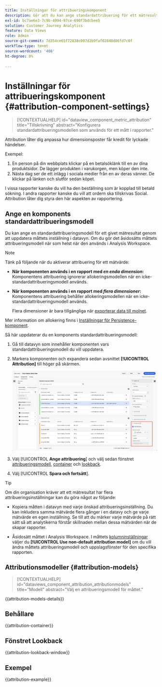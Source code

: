 ```yaml
---
title: Inställningar för attribueringskomponent
description: Gör att du kan ange standardattribuering för ett mätresultat.
exl-id: bc7ae6e3-7c9b-4994-97ce-690f3bdcbee5
solution: Customer Journey Analytics
feature: Data Views
role: Admin
source-git-commit: 7d354ce65f72838c007d2b9faf02848d86fd7c0f
workflow-type: tm+mt
source-wordcount: '408'
ht-degree: 0%

---
```


# Inställningar för attribueringskomponent {#attribution-component-settings}

<!-- markdownlint-disable MD034 -->

>[!CONTEXTUALHELP]
>id="dataview_component_metric_attribution"
>title="Tillskrivning"
>abstract="Konfigurera standardattribueringsmodellen som används för ett mått i rapporter."

<!-- markdownlint-enable MD034 -->


Attribution låter dig anpassa hur dimensionsposter får kredit för lyckade händelser.

Exempel:

1. En person på din webbplats klickar på en betalsöklänk till en av dina produktsidor. De lägger produkten i varukorgen, men köper den inte.
2. Nästa dag ser de ett inlägg i sociala medier från en av deras vänner. De klickar på länken och slutför sedan köpet.

I vissa rapporter kanske du vill ha den beställning som är kopplad till betald sökning. I andra rapporter kanske du vill att ordern ska tillskrivas Social. Attribution låter dig styra den här aspekten av rapportering.

## Ange en komponents standardattribueringsmodell

Du kan ange en standardattribueringsmodell för ett givet mätresultat genom att uppdatera måttets inställning i datavyn. Om du gör det åsidosätts måttets attribueringsmodell när som helst när den används i Analysis Workspace.

>[!NOTE]
>
>Tänk på följande när du aktiverar attribuering för ett mätvärde:
>
>* **När komponenten används i en rapport med *en enda dimension*:** Komponentens attribuering ignorerar allokeringsmodellen när en icke-standardattribueringsmodell används.
>
>* **När komponenten används i en rapport med *flera dimensioner*:** Komponentens attribuering behåller allokeringsmodellen när en icke-standardattribueringsmodell används.
>
>   Flera dimensioner är bara tillgängliga när [exporterar data till molnet](/help/analysis-workspace/export/export-cloud.md).
>
> Mer information om allokering finns i [Inställningar för Persistence-komponent](/help/data-views/component-settings/persistence.md).

Så här uppdaterar du en komponents standardattribueringsmodell:

1. Gå till datavyn som innehåller komponenten vars standardattribueringsmodell du vill uppdatera.

1. Markera komponenten och expandera sedan avsnittet **[!UICONTROL Attribution]** till höger på skärmen.

   ![Fönstret Datavyer där attributalternativet Ange markeras &#x200B;](../assets/attribution-settings.png)

1. Välj [!UICONTROL **Ange attribuering**] och välj sedan fönstret [attribueringsmodell](#attribution-models), [container](#container) och [lookback](#lookback-window).



1. Välj [!UICONTROL **Spara och fortsätt**].

>[!TIP]
>
>Om din organisation kräver att ett mätresultat har flera attribueringsinställningar kan du göra något av följande:
>
> * Kopiera måtten i datavyn med varje önskad attribueringsinställning. Du kan inkludera samma mätvärde flera gånger i en datavy och ge varje mätvärde en egen inställning. Se till att du märker varje mätvärde på rätt sätt så att analytikerna förstår skillnaden mellan dessa mätvärden när de skapar rapporter.
>
> * Åsidosätt måttet i Analysis Workspace. I måttets [kolumninställningar](/help/analysis-workspace/visualizations/freeform-table/column-row-settings/column-settings.md) väljer du **[!UICONTROL Use non-default attribution model]** om du vill ändra måttets attribueringsmodell och uppslagsfönster för den specifika rapporten.

## Attributionsmodeller {#attribution-models}

<!-- markdownlint-disable MD034 -->

>[!CONTEXTUALHELP]
>id="dataviews_component_attribution_attributionmodels"
>title="Modell"
>abstract="Välj en attribueringsmodell för måttet."

<!-- markdownlint-enable MD034 -->

{{attribution-models-details}}

## Behållare

{{attribution-container}}

## Fönstret Lookback

{{attribution-lookback-window}}

## Exempel

{{attribution-example}}
